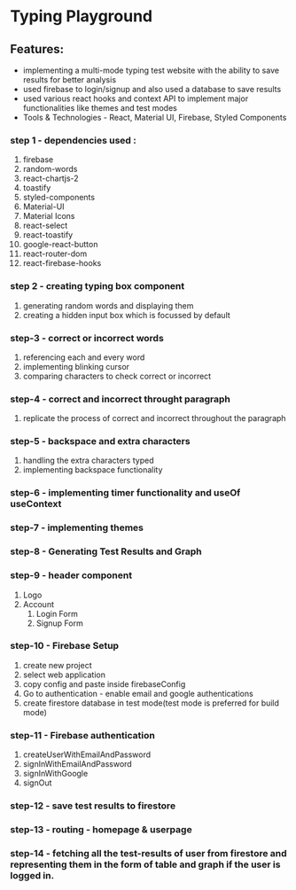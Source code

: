# Typing Playground

## Features:
<ul>
    <li>implementing a multi-mode typing test website with the ability to save results for better analysis</li>
    <li>used firebase to login/signup and also used a database to save results</li>
    <li>used various react hooks and context API to implement major functionalities like themes and test modes</li>
    <li>Tools & Technologies - React, Material UI, Firebase, Styled Components</li>
</ul>


### step 1 - dependencies used :
<ol>
    <li>firebase</li>
    <li>random-words</li>
    <li>react-chartjs-2</li>
    <li>toastify</li>
    <li>styled-components</li>
    <li>Material-UI</li>
    <li>Material Icons</li>
    <li>react-select</li>
    <li>react-toastify</li>
    <li>google-react-button</li>
    <li>react-router-dom</li>
    <li>react-firebase-hooks</li>
</ol>

### step 2 - creating typing box component
<ol>
    <li>generating random words and displaying them</li>
    <li>creating a hidden input box which is focussed by default</li>
</ol>

### step-3 - correct or incorrect words
<ol>
    <li>referencing each and every word</li>
    <li>implementing blinking cursor</li>
    <li>comparing characters to check correct or incorrect</li>
</ol>

### step-4 - correct and incorrect throught paragraph
<ol>
    <li>replicate the process of correct and incorrect throughout the paragraph</li>
</ol>

### step-5 - backspace and extra characters
<ol>
    <li>handling the extra characters typed</li>
    <li>implementing backspace functionality</li>
</ol>

### step-6 - implementing timer functionality and useOf useContext

### step-7 - implementing themes 

### step-8 - Generating Test Results and Graph

### step-9 - header component
<ol>
    <li>Logo</li>
    <li>Account
        <ol>
            <li>Login Form</li>
            <li>Signup Form</li>
        </ol>
    </li>
</ol>

### step-10 - Firebase Setup
<ol>
    <li>create new project</li>
    <li>select web application</li>
    <li>copy config and paste inside firebaseConfig</li>
    <li>Go to authentication - enable email and google authentications</li>
    <li>create firestore database in test mode(test mode is preferred for build mode)</li>
</ol>

### step-11 - Firebase authentication
<ol>
    <li>createUserWithEmailAndPassword</li>
    <li>signInWithEmailAndPassword</li>
    <li>signInWithGoogle</li>
    <li>signOut</li>
</ol>

### step-12 - save test results to firestore

### step-13 - routing - homepage & userpage

### step-14 - fetching all the test-results of user from firestore and representing them in the form of table and graph if the user is logged in.

